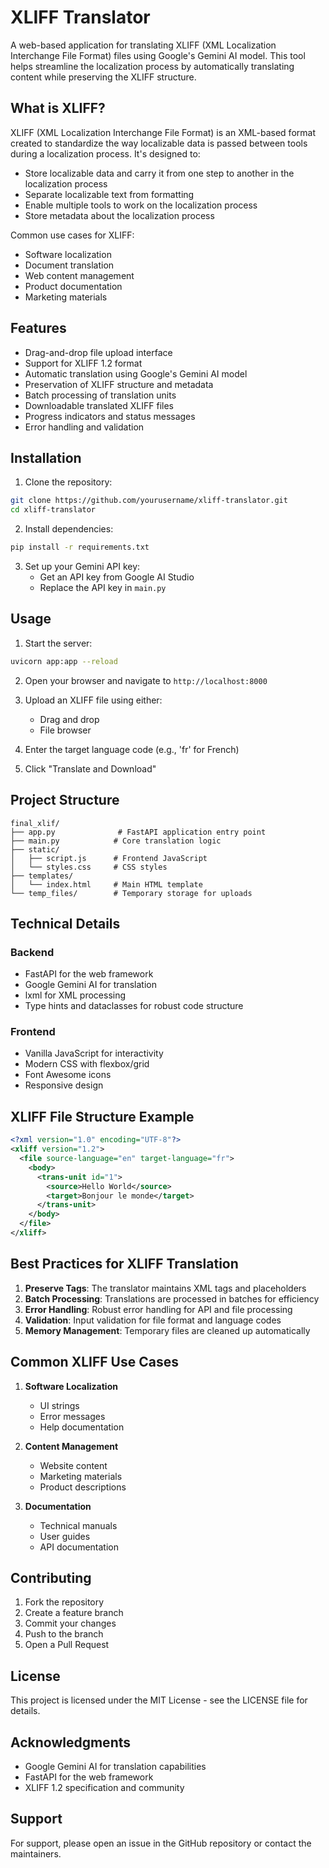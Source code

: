 # XLIFF Translator

A web-based application for translating XLIFF (XML Localization Interchange File Format) files using Google's Gemini AI model. This tool helps streamline the localization process by automatically translating content while preserving the XLIFF structure.

## What is XLIFF?

XLIFF (XML Localization Interchange File Format) is an XML-based format created to standardize the way localizable data is passed between tools during a localization process. It's designed to:

- Store localizable data and carry it from one step to another in the localization process
- Separate localizable text from formatting
- Enable multiple tools to work on the localization process
- Store metadata about the localization process

Common use cases for XLIFF:
- Software localization
- Document translation
- Web content management
- Product documentation
- Marketing materials

## Features

- Drag-and-drop file upload interface
- Support for XLIFF 1.2 format
- Automatic translation using Google's Gemini AI model
- Preservation of XLIFF structure and metadata
- Batch processing of translation units
- Downloadable translated XLIFF files
- Progress indicators and status messages
- Error handling and validation

## Installation

1. Clone the repository:
```bash
git clone https://github.com/yourusername/xliff-translator.git
cd xliff-translator
```

2. Install dependencies:
```bash
pip install -r requirements.txt
```

3. Set up your Gemini API key:
   - Get an API key from Google AI Studio
   - Replace the API key in `main.py`

## Usage

1. Start the server:
```bash
uvicorn app:app --reload
```

2. Open your browser and navigate to `http://localhost:8000`

3. Upload an XLIFF file using either:
   - Drag and drop
   - File browser

4. Enter the target language code (e.g., 'fr' for French)

5. Click "Translate and Download"

## Project Structure

```
final_xlif/
├── app.py              # FastAPI application entry point
├── main.py            # Core translation logic
├── static/
│   ├── script.js      # Frontend JavaScript
│   └── styles.css     # CSS styles
├── templates/
│   └── index.html     # Main HTML template
└── temp_files/        # Temporary storage for uploads
```

## Technical Details

### Backend
- FastAPI for the web framework
- Google Gemini AI for translation
- lxml for XML processing
- Type hints and dataclasses for robust code structure

### Frontend
- Vanilla JavaScript for interactivity
- Modern CSS with flexbox/grid
- Font Awesome icons
- Responsive design

## XLIFF File Structure Example

```xml
<?xml version="1.0" encoding="UTF-8"?>
<xliff version="1.2">
  <file source-language="en" target-language="fr">
    <body>
      <trans-unit id="1">
        <source>Hello World</source>
        <target>Bonjour le monde</target>
      </trans-unit>
    </body>
  </file>
</xliff>
```

## Best Practices for XLIFF Translation

1. **Preserve Tags**: The translator maintains XML tags and placeholders
2. **Batch Processing**: Translations are processed in batches for efficiency
3. **Error Handling**: Robust error handling for API and file processing
4. **Validation**: Input validation for file format and language codes
5. **Memory Management**: Temporary files are cleaned up automatically

## Common XLIFF Use Cases

1. **Software Localization**
   - UI strings
   - Error messages
   - Help documentation

2. **Content Management**
   - Website content
   - Marketing materials
   - Product descriptions

3. **Documentation**
   - Technical manuals
   - User guides
   - API documentation

## Contributing

1. Fork the repository
2. Create a feature branch
3. Commit your changes
4. Push to the branch
5. Open a Pull Request

## License

This project is licensed under the MIT License - see the LICENSE file for details.

## Acknowledgments

- Google Gemini AI for translation capabilities
- FastAPI for the web framework
- XLIFF 1.2 specification and community

## Support

For support, please open an issue in the GitHub repository or contact the maintainers.
